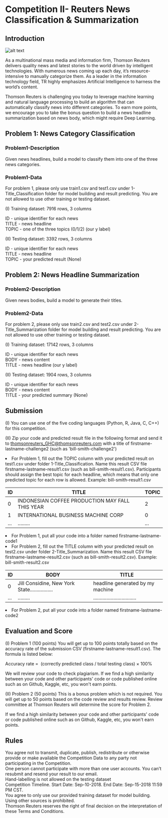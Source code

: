# Competition II- Reuters News Classification & Summarization
## Introduction 

![alt text](https://github.com/katherine-shiqi/TR-DataChallenge1/blob/master/git_image/1.png)

As a multinational mass media and information firm, Thomson Reuters delivers quality news and latest stories to the world driven by intelligent technologies. With numerous news coming up each day, it’s resource-intensive to manually categorize them. As a leader in the information technology field, TR highly emphasizes Artificial Intelligence to harness the world’s content.

Thomson Reuters is challenging you today to leverage machine learning and natural language processing to build an algorithm that can automatically classify news into different categories. To earn more points, we encourage you to take the bonus question to build a news headline summarization based on news body, which might require Deep Learning. 

## Problem 1: News Category Classification
### Problem1-Description
Given news headlines, build a model to classify them into one of the three news categories.  <br>

### Problem1-Data
For problem 1, please only use train1.csv and test1.csv under 1-Title_Classification folder for model building and result predicting. You are not allowed to use other training or testing dataset.

(I) Training dataset:  7916 rows, 3 columns

ID     -    unique identifier for each news <br>
TITLE  -    news headline<br>
TOPIC  -    one of the three topics (0/1/2) (our y label)

(II) Testing dataset:   3392 rows, 3 columns

ID     -    unique identifier for each news <br>
TITLE  -    news headline<br>
TOPIC  -    your predicted result (None)


## Problem 2: News Headline Summarization
### Problem2-Description
Given news bodies, build a model to generate their titles.  <br>


### Problem2-Data
For problem 2, please only use train2.csv and test2.csv under 2-Title_Summarization folder for model building and result predicting. You are not allowed to use other training or testing dataset.

(I) Training dataset:  17142 rows, 3 columns

ID     -    unique identifier for each news <br>
BODY   -    news content<br>
TITLE  -    news headline (our y label)

(II) Testing dataset:   1904 rows, 3 columns

ID     -    unique identifier for each news <br>
BODY   -    news content<br>
TITLE  -    your predicted summary (None)


## Submission 
(I) You can use one of the five coding languages (Python, R, Java, C, C++) for this competition. <br>

(II) Zip your code and predicted result file in the following format and send it to thomsonreuters_GHC@thomsonreuters.com with a title of firstname-lastname-challenge2 (such as 'bill-smith-challenge2') <br>

<li>For Problem 1, fill out the TOPIC column with your predicted result on test1.csv under folder 1-Title_Classification. Name this result CSV file firstname-lastname-result1.csv (such as bill-smith-result1.csv). Participants should assign the best topic for each headline, which means that only one predicted topic for each row is allowed. Example: bill-smith-result1.csv</li>

| ID      |                   TITLE                         | TOPIC |
| ------- | ------------------------------------------------| ----- |
| 0       | INDONESIAN COFFEE PRODUCTION MAY FALL THIS YEAR | 2     |
| 1       | INTERNATIONAL BUSINESS MACHINE CORP             | 0     |
| ...     | .........                                       | ...   |

<li>For Problem 1, put all your code into a folder named firstname-lastname-code1</li>

<li>For Problem 2, fill out the TITLE column with your predicted result on test2.csv under folder 2-Title_Summarization. Name this result CSV file firstname-lastname-result2.csv (such as bill-smith-result2.csv). Example: bill-smith-result2.csv</li>

| ID      |                   BODY                          |             TITLE                  |
| ------- | ------------------------------------------------| ---------------------------------- |
| 0       | Jill Considine, New York State................. | headline generated by my machine   |
| ...     | .........                                       | ................................   |

<li>For Problem 2, put all your code into a folder named firstname-lastname-code2</li>


## Evaluation and Score

(I) Problem 1 (100 points)
You will get up to 100 points totally based on the accuracy rate of the submission CSV (firstname-lastname-result1.csv). The formula is listed below:

Accuracy rate =  (correctly predicted class / total testing class) × 100%

We will review your code to check plagiarism. If we find a high similarity between your code and other participants' code or code published online such as on Github, Kaggle, etc, you won't earn points. 

(II) Problem 2 (50 points)
This is a bonus problem which is not required. You will get up to 50 points based on the code review and results review. Review committee at Thomson Reuters will determine the score for Problem 2.

If we find a high similarity between your code and other participants' code or code published online such as on Github, Kaggle, etc, you won't earn points. 


## Rules
You agree not to transmit, duplicate, publish, redistribute or otherwise provide or make available the Competition Data to any party not participating in the Competition. <br>
One person cannot participate with more than one user accounts.  You can’t resubmit and resend your result to our email. <br>
Hand-labelling is not allowed on the testing dataset<br>
Competition Timeline.  Start Date: Sep-10-2018.  End Date: Sep-15-2018 11:59 PM CST. <br>
You agree to only use our provided training dataset for model building. Using other sources is prohibited.<br>
Thomson Reuters reserves the right of final decision on the interpretation of these Terms and Conditions. <br>